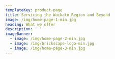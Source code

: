 ```yaml
---
templateKey: product-page
title: Servicing the Waikato Region and Beyond
image: /img/home-page-1-min.jpg
heading: What we offer
description: ' '
imageBanner:
  - image: /img/home-page-2-min.jpg
  - image: /img/brickscape-logo-min.jpg
  - image: /img/home-page-3-min.jpg
---
```


